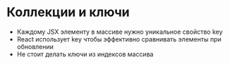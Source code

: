 # Коллекции и ключи

- Каждому JSX элементу в массиве нужно уникальное свойство key
- React использует key чтобы эффективно сравнивать элементы при обновлении
- Не стоит делать ключи из индексов массива
